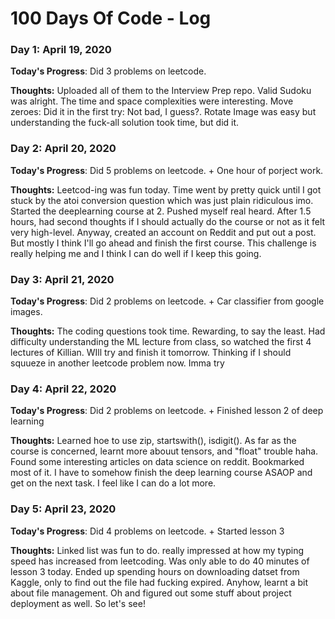 # 100 Days Of Code - Log

### Day 1: April 19, 2020


**Today's Progress**: Did 3 problems on leetcode.

**Thoughts:** Uploaded all of them to the Interview Prep repo. Valid Sudoku was alright. The time and space complexities were interesting. Move zeroes: Did it in the first try: Not bad, I guess?. Rotate Image was easy but understanding the fuck-all solution took time, but did it. 

### Day 2: April 20, 2020


**Today's Progress**: Did 5 problems on leetcode. + One hour of porject work.

**Thoughts:** Leetcod-ing was fun today. Time went by pretty quick until I got stuck by the atoi conversion question which was just plain ridiculous imo. Started the deeplearning course at 2. Pushed myself real heard. After 1.5 hours, had second thoughts if I should actually do the course or not as it felt very high-level. Anyway, created an account on Reddit and put out a post. But mostly I think I'll go ahead and finish the first course. This challenge is really helping me and I think I can do well if I keep this going.  

### Day 3: April 21, 2020


**Today's Progress**: Did 2 problems on leetcode. + Car classifier from google images.

**Thoughts:** The coding questions took time. Rewarding, to say the least. Had difficulty understanding the ML lecture from class, so watched the first 4 lectures of Killian. WIll try and finish it tomorrow. Thinking if I should squueze in another leetcode problem now. Imma try


### Day 4: April 22, 2020


**Today's Progress**: Did 2 problems on leetcode. + Finished lesson 2 of deep learning

**Thoughts:** Learned hoe to use zip, startswith(), isdigit(). As far as the course is concerned, learnt more abouut tensors, and "float" trouble haha. Found some interesting articles on data science on reddit. Bookmarked most of it. I have to somehow finish the deep learning course ASAOP and get on the next task. I feel like I can do a lot more.


### Day 5: April 23, 2020


**Today's Progress**: Did 4 problems on leetcode. + Started lesson 3

**Thoughts:** Linked list was fun to do. really impressed at how my typing speed has increased from leetcoding. Was only able to do 40 minutes of lesson 3 today. Ended up spending hours on downloading datset from Kaggle, only to find out the file had fucking expired. Anyhow, learnt a bit about file management. Oh and figured out some stuff about project deployment as well. So let's see!


